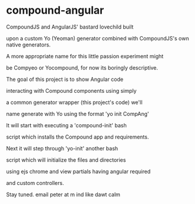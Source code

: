 compound-angular
================

CompoundJS and AngularJS' bastard lovechild built 

upon a custom Yo (Yeoman) generator combined with 
CompoundJS's own native generators.



A more appropriate name for this little passion experiment might

be Compyeo or Yocompound, for now its boringly descriptive. 



The goal of this project is to show Angular code 

interacting with Compound components using simply 

a common generator wrapper (this project's code) we'll

name generate with Yo using the format 'yo init CompAng'



It will start with executing a 'compound-init' bash

script which installs the Compound app and requirements.



Next it will step through 'yo-init' another bash 

script which will initialize the files and directories

using ejs chrome and view partials having angular required

and custom controllers. 


Stay tuned. 
email peter at m ind like dawt calm
